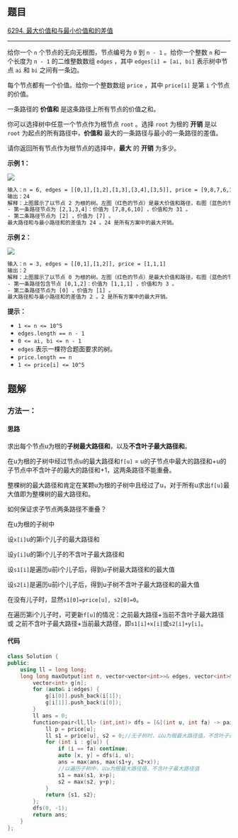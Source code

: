 ## 题目

[6294. 最大价值和与最小价值和的差值](https://leetcode.cn/problems/difference-between-maximum-and-minimum-price-sum/)

---

给你一个 `n` 个节点的无向无根图，节点编号为 `0` 到 `n - 1` 。给你一个整数 `n` 和一个长度为 `n - 1` 的二维整数数组 `edges` ，其中 `edges[i] = [ai, bi]` 表示树中节点 `ai` 和 `bi` 之间有一条边。

每个节点都有一个价值。给你一个整数数组 `price` ，其中 `price[i]` 是第 `i` 个节点的价值。

一条路径的 **价值和** 是这条路径上所有节点的价值之和。

你可以选择树中任意一个节点作为根节点 `root` 。选择 `root` 为根的 **开销** 是以 `root` 为起点的所有路径中，**价值和** 最大的一条路径与最小的一条路径的差值。

请你返回所有节点作为根节点的选择中，**最大** 的 **开销** 为多少。

  

**示例 1：**

![](https://assets.leetcode.com/uploads/2022/12/01/example14.png)

```txt
输入：n = 6, edges = [[0,1],[1,2],[1,3],[3,4],[3,5]], price = [9,8,7,6,10,5]
输出：24
解释：上图展示了以节点 2 为根的树。左图（红色的节点）是最大价值和路径，右图（蓝色的节点）是最小价值和路径。
- 第一条路径节点为 [2,1,3,4]：价值为 [7,8,6,10] ，价值和为 31 。
- 第二条路径节点为 [2] ，价值为 [7] 。
最大路径和与最小路径和的差值为 24 。24 是所有方案中的最大开销。
```

**示例 2：**

![](https://assets.leetcode.com/uploads/2022/11/24/p1_example2.png)

```txt
输入：n = 3, edges = [[0,1],[1,2]], price = [1,1,1]
输出：2
解释：上图展示了以节点 0 为根的树。左图（红色的节点）是最大价值和路径，右图（蓝色的节点）是最小价值和路径。
- 第一条路径包含节点 [0,1,2]：价值为 [1,1,1] ，价值和为 3 。
- 第二条路径节点为 [0] ，价值为 [1] 。
最大路径和与最小路径和的差值为 2 。2 是所有方案中的最大开销。
```
  

**提示：**

-   `1 <= n <= 10^5`
-   `edges.length == n - 1`
-   `0 <= ai, bi <= n - 1`
-   `edges` 表示一棵符合题面要求的树。
-   `price.length == n`
-   `1 <= price[i] <= 10^5`

  

## 题解

### 方法一：

#### 思路

求出每个节点u为根的**子树最大路径和**，以及**不含叶子最大路径和**。

在u为根的子树中经过节点u的最大路径和`f[u]` = u的子节点中最大的路径和+u的子节点中不含叶子的最大的路径和+1，这两条路径不能重叠。

整棵树的最大路径和肯定在某颗u为根的子树中且经过了u，对于所有u求出`f[u]`最大值即为整棵树的最大路径和。

如何保证求子节点两条路径不重叠？

在u为根的子树中

设`x[i]`u的第i个儿子的最大路径和

设`y[i]`u的第i个儿子的不含叶子最大路径和

设`s1[i]`是遍历u前i个儿子后，得到u子树最大路径和的最大值

设`s2[i]`是遍历u前i个儿子后，得到u子树不含叶子最大路径和的最大值

在没有儿子时，显然`s1[0]=price[u], s2[0]=0`。

在遍历第i个儿子时，可更新`f[u]`的情况：之前最大路径+当前不含叶子最大路径 或 之前不含叶子最大路径+当前最大路径，即`s1[i]+x[i]`或`s2[i]+y[i]`。


#### 代码

```cpp
class Solution {
public:
    using ll = long long;
    long long maxOutput(int n, vector<vector<int>>& edges, vector<int>& price) {
        vector<int> g[n];
        for (auto& i:edges) {
            g[i[0]].push_back(i[1]);
            g[i[1]].push_back(i[0]);
        }
        ll ans = 0;
        function<pair<ll,ll> (int,int)> dfs = [&](int u, int fa) -> pair<ll,ll> {
            ll p = price[u];
            ll s1 = price[u], s2 = 0;//无子树时，以u为根最大路径值，不含叶子最大路径值
            for (int i : g[u]) {
                if (i == fa) continue;
                auto [x, y] = dfs(i, u);
                ans = max(ans, max(s1+y, s2+x));
                //以遍历子树中，以u为根最大路径值，不含叶子最大路径值
                s1 = max(s1, x+p);
                s2 = max(s2, y+p);
            }
            return {s1, s2};
        };
        dfs(0, -1);
        return ans;
    }
};
```
